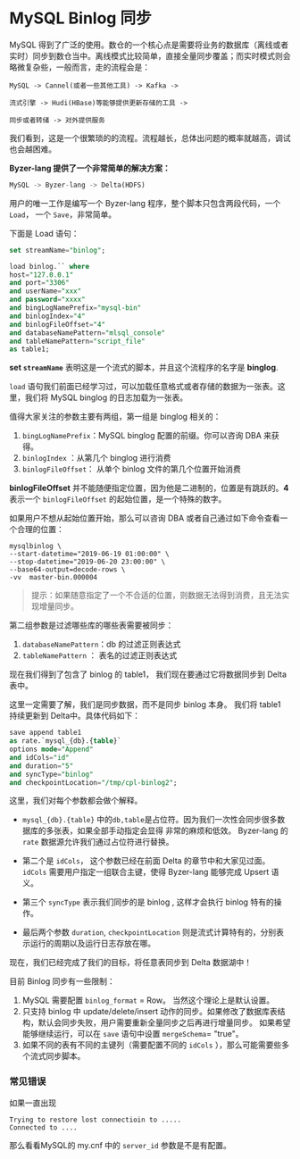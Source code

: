 # MySQL Binlog 同步

MySQL 得到了广泛的使用。数仓的一个核心点是需要将业务的数据库（离线或者实时）同步到数仓当中。离线模式比较简单，直接全量同步覆盖；而实时模式则会略微复杂些，一般而言，走的流程会是：

```
MySQL -> Cannel(或者一些其他工具) -> Kafka -> 

流式引擎 -> Hudi(HBase)等能够提供更新存储的工具 -> 

同步或者转储 -> 对外提供服务  
```

我们看到，这是一个很繁琐的的流程。流程越长，总体出问题的概率就越高，调试也会越困难。 

**Byzer-lang 提供了一个非常简单的解决方案：**

```sql
MySQL -> Byzer-lang -> Delta(HDFS)
```

用户的唯一工作是编写一个 Byzer-lang 程序，整个脚本只包含两段代码，一个 `Load`， 一个 `Save`，非常简单。

下面是 Load 语句：

```sql
set streamName="binlog";

load binlog.`` where 
host="127.0.0.1"
and port="3306"
and userName="xxx"
and password="xxxx"
and bingLogNamePrefix="mysql-bin"
and binlogIndex="4"
and binlogFileOffset="4"
and databaseNamePattern="mlsql_console"
and tableNamePattern="script_file"
as table1;
```

**set `streamName`** 表明这是一个流式的脚本，并且这个流程序的名字是 **binglog**.

`load` 语句我们前面已经学习过，可以加载任意格式或者存储的数据为一张表。这里，我们将 MySQL binglog 的日志加载为一张表。

值得大家关注的参数主要有两组，第一组是 binglog 相关的：

1. `bingLogNamePrefix`：MySQL binglog 配置的前缀。你可以咨询 DBA 来获得。
2. `binlogIndex` ：从第几个 binglog 进行消费
3. `binlogFileOffset`： 从单个 binlog 文件的第几个位置开始消费

**binlogFileOffset** 并不能随便指定位置，因为他是二进制的，位置是有跳跃的。**4** 表示一个 `binlogFileOffset` 的起始位置，是一个特殊的数字。

如果用户不想从起始位置开始，那么可以咨询 DBA 或者自己通过如下命令查看一个合理的位置：

```shell
mysqlbinlog \ 
--start-datetime="2019-06-19 01:00:00" \ 
--stop-datetime="2019-06-20 23:00:00" \ 
--base64-output=decode-rows \
-vv  master-bin.000004
```

> 提示：如果随意指定了一个不合适的位置，则数据无法得到消费，且无法实现增量同步。



第二组参数是过滤哪些库的哪些表需要被同步：

1. `databaseNamePattern`：db 的过滤正则表达式
2. `tableNamePattern` ： 表名的过滤正则表达式

现在我们得到了包含了 binlog 的 table1， 我们现在要通过它将数据同步到 Delta 表中。

这里一定需要了解，我们是同步数据，而不是同步 binlog 本身。 我们将 table1 持续更新到 Delta中。具体代码如下：


```sql
save append table1  
as rate.`mysql_{db}.{table}` 
options mode="Append"
and idCols="id"
and duration="5"
and syncType="binlog"
and checkpointLocation="/tmp/cpl-binlog2";
```

这里，我们对每个参数都会做个解释。

- `mysql_{db}.{table}` 中的`db,table`是占位符。因为我们一次性会同步很多数据库的多张表，如果全部手动指定会显得
  非常的麻烦和低效。 Byzer-lang 的 `rate` 数据源允许我们通过占位符进行替换。

- 第二个是 `idCols`， 这个参数已经在前面 Delta 的章节中和大家见过面。`idCols` 需要用户指定一组联合主键，使得 Byzer-lang 能够完成 Upsert 语义。

- 第三个 `syncType` 表示我们同步的是 binlog , 这样才会执行 binlog 特有的操作。

- 最后两个参数 `duration`, `checkpointLocation` 则是流式计算特有的，分别表示运行的周期以及运行日志存放在哪。

现在，我们已经完成了我们的目标，将任意表同步到 Delta 数据湖中！

目前 Binlog 同步有一些限制：

1. MySQL 需要配置 `binlog_format` = Row。 当然这个理论上是默认设置。
2. 只支持 binlog 中 update/delete/insert 动作的同步。如果修改了数据库表结构，默认会同步失败，用户需要重新全量同步之后再进行增量同步。
   如果希望能够继续运行，可以在 `save` 语句中设置 `mergeSchema`= "true"。
3. 如果不同的表有不同的主键列（需要配置不同的 `idCols` ），那么可能需要些多个流式同步脚本。

### 常见错误

如果一直出现

```
Trying to restore lost connectioin to .....
Connected to ....
```

那么看看MySQL的 my.cnf 中的 `server_id` 参数是不是有配置。
